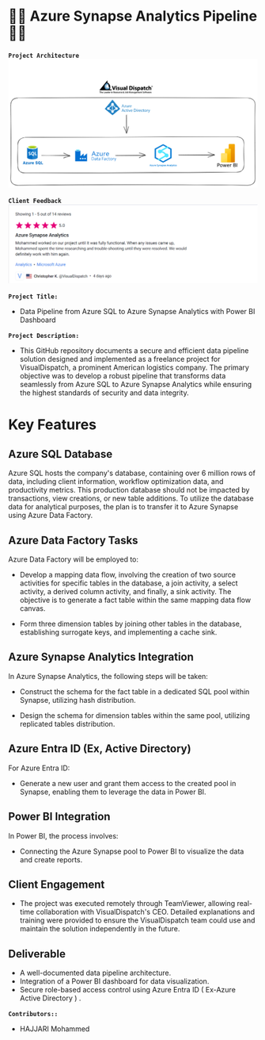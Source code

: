 # :technologist: Azure Synapse Analytics Pipeline :technologist:

**`Project Architecture`**
<img src="synapsePipeline.png">

**`Client Feedback`**
<img src="Azure_Synapse_Project_Review.png">

**`Project Title:`**
- Data Pipeline from Azure SQL to Azure Synapse Analytics with Power BI Dashboard

**`Project Description:`**

- This GitHub repository documents a secure and efficient data pipeline solution designed and implemented as a freelance project for VisualDispatch, a prominent American logistics company. The primary objective was to develop a robust pipeline that transforms data seamlessly from Azure SQL to Azure Synapse Analytics while ensuring the highest standards of security and data integrity.

# Key Features

## Azure SQL Database

Azure SQL hosts the company's database, containing over 6 million rows of data, including client information, workflow optimization data, and productivity metrics. This production database should not be impacted by transactions, view creations, or new table additions. To utilize the database data for analytical purposes, the plan is to transfer it to Azure Synapse using Azure Data Factory.

## Azure Data Factory Tasks

Azure Data Factory will be employed to:

- Develop a mapping data flow, involving the creation of two source activities for specific tables in the database, a join activity, a select activity, a derived column activity, and finally, a sink activity. The objective is to generate a fact table within the same mapping data flow canvas.

- Form three dimension tables by joining other tables in the database, establishing surrogate keys, and implementing a cache sink.

## Azure Synapse Analytics Integration

In Azure Synapse Analytics, the following steps will be taken:

- Construct the schema for the fact table in a dedicated SQL pool within Synapse, utilizing hash distribution.

- Design the schema for dimension tables within the same pool, utilizing replicated tables distribution.

## Azure Entra ID (Ex, Active Directory)

For Azure Entra ID:

- Generate a new user and grant them access to the created pool in Synapse, enabling them to leverage the data in Power BI.

## Power BI Integration

In Power BI, the process involves:

- Connecting the Azure Synapse pool to Power BI to visualize the data and create reports.

## Client Engagement
- The project was executed remotely through TeamViewer, allowing real-time collaboration with VisualDispatch's CEO. Detailed explanations and training were provided to ensure the VisualDispatch team could use and maintain the solution independently in the future.

## Deliverable
- A well-documented data pipeline architecture.
- Integration of a Power BI dashboard for data visualization.
- Secure role-based access control using Azure Entra ID ( Ex-Azure Active Directory ) .

**`Contributors::`**
 - HAJJARI Mohammed

